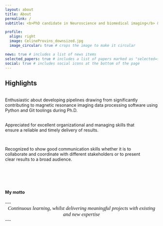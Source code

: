 ```yaml
---
layout: about
title: About
permalink: /
subtitle: <b>PhD candidate in Neuroscience and biomedical imaging</b> &nbsp;&nbsp;&nbsp;&nbsp; <i class="fas fa-map-marker-alt"></i> Switzerland &nbsp;&nbsp;&nbsp;&nbsp;&nbsp;<br> <i class="fas fa-envelope"></i><a href="mailto:provins.celine@hotmail.com"> provins.celine@hotmail.com</a> &nbsp;&nbsp;&nbsp;&nbsp; <i class="fab fa-linkedin"></i><a href="https://www.linkedin.com/in/céline-provins-142a46191/"> LinkedIn</a>

profile:
  align: right
  image: CelineProvins_downsized.jpg
  image_circular: true # crops the image to make it circular

news: true # includes a list of news items
selected_papers: true # includes a list of papers marked as "selected={true}"
social: true # includes social icons at the bottom of the page
---
```


<h2> Highlights </h2>
<div style="padding-bottom: 40px; white-space: pre-line;">
Enthusiastic about developing pipelines drawing from significantly contributing to magnetic resonance imaging data processing software using Python and Git toolings during Ph.D.

Appreciated for excellent organizational and managing skills that ensure a reliable and timely delivery of results.

Recognized to show good communication skills whether it is to collaborate and coordinate with different stakeholders or to present clear results to a broad audience.
</div>


<h4> My motto </h4>
---
<div style="text-align: center; font-family: 'Didot', serif; font-size: 1.2em; font-style: italic;">
Continuous learning, whilst delivering meaningful projects with existing and new expertise
</div>
---

<!-- > <span style="font-family: 'Didot', serif; font-size: 1.0em; font-style: italic; margin-top: 0;">
> Continuous learning, whilst delivering meaningful projects with existing and new expertise
> </span> -->


